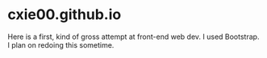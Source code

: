 # cxie00.github.io

Here is a first, kind of gross attempt at front-end web dev. I used Bootstrap.  
I plan on redoing this sometime.  
